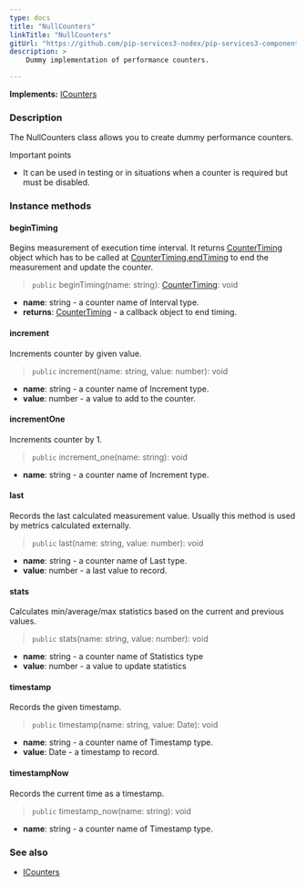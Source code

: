 ```yaml
---
type: docs
title: "NullCounters"
linkTitle: "NullCounters"
gitUrl: "https://github.com/pip-services3-nodex/pip-services3-components-nodex"
description: >
    Dummy implementation of performance counters.

---
```


**Implements:** [ICounters](../icounters)

### Description

The NullCounters class allows you to create dummy performance counters.

Important points

- It can be used in testing or in situations when a counter is required but must be disabled.

### Instance methods

#### beginTiming
Begins measurement of execution time interval.
It returns [CounterTiming](../counter_timing) object which has to be called at
[CounterTiming.endTiming](../counter_timing/#endtiming) to end the measurement and update the counter.

> `public` beginTiming(name: string): [CounterTiming](../counter_timing): void

- **name**: string - a counter name of Interval type.
- **returns**: [CounterTiming](../counter_timing) - a callback object to end timing.


#### increment
Increments counter by given value.

> `public` increment(name: string, value: number): void

- **name**: string - a counter name of Increment type.
- **value**: number - a value to add to the counter.

#### incrementOne
Increments counter by 1.

> `public` increment_one(name: string): void

- **name**: string - a counter name of Increment type.


#### last
Records the last calculated measurement value.
Usually this method is used by metrics calculated externally.

> `public` last(name: string, value: number): void

- **name**: string - a counter name of Last type.
- **value**: number - a last value to record.


#### stats
Calculates min/average/max statistics based on the current and previous values.

> `public` stats(name: string, value: number): void

- **name**: string - a counter name of Statistics type
- **value**: number - a value to update statistics


#### timestamp
Records the given timestamp.

> `public` timestamp(name: string, value: Date): void

- **name**: string - a counter name of Timestamp type.
- **value**: Date - a timestamp to record.


#### timestampNow
Records the current time as a timestamp.

> `public`  timestamp_now(name: string): void

- **name**: string - a counter name of Timestamp type.

### See also 

- [ICounters](../icounters)
